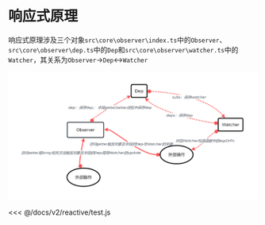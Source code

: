 # 响应式原理
响应式原理涉及三个对象`src\core\observer\index.ts`中的`Observer`、`src\core\observer\dep.ts`中的`Dep`和`src\core\observer\watcher.ts`中的`Watcher`，其关系为`Observer`->`Dep`<->`Watcher`

![Observer、Dep、Watcher关系图](./reactive.png)

<<< @/docs/v2/reactive/test.js

